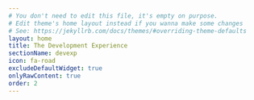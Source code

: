 ```yaml
---
# You don't need to edit this file, it's empty on purpose.
# Edit theme's home layout instead if you wanna make some changes
# See: https://jekyllrb.com/docs/themes/#overriding-theme-defaults
layout: home
title: The Development Experience
sectionName: devexp
icon: fa-road
excludeDefaultWidget: true
onlyRawContent: true
order: 2
---
```


<script type="text/javascript">

    var npsConfig = { 
      styling: { 
        backgroundHoverColour: 'DarkOrchid', 
        foregroundHoverColour: 'white', 
        backgroundColour: 'DarkMagenta',
        foregroundColour: 'white', 
        top: '20px', 
        right: '20px'
      },
      settings: {
        introductionStatement: 'Thank you for reading this far! Please let us know how it\'s going...',
        mainQuestion: 'On a scale of 1 - 100, how easy is this documentation to understand? (100 being 100% easy)',
        answerRanges: [
          {
            start: 1,
            end: 40,
            question: 'How would you do it, starting from scratch?'
          },
          {
            start: 41,
            end: 60,
            question: 'What types of things are missing from the documentation?'
          },
          {
            start: 61,
            end: 80,
            question: 'Do we need to include any specific information that\'s been missed?'
          },
          {
            start: 81,
            end: 100,
            question: 'What would complete this documentation and make it perfect?'
          }
        ],
        timeOutOnAnswer: 180,
	miscSettings: {
		widgetName: purple-widget
	}
      }
    };

    initialzeCodeRedNpsWidget(npsConfig);

</script>
